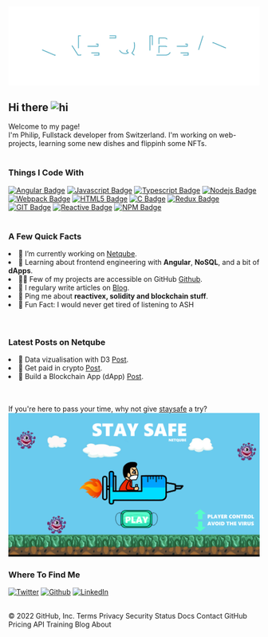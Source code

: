 ![TOBLER](header.svg)







## Hi there <img src="https://user-images.githubusercontent.com/1303154/88677602-1635ba80-d120-11ea-84d8-d263ba5fc3c0.gif" width="28px" alt="hi">

Welcome to my page!<br>
I'm Philip, Fullstack developer from Switzerland. I'm working on web-projects, learning some new dishes and flippinh some NFTs. 
<br><br>

### Things I Code With

[![Angular Badge](https://img.shields.io/badge/-Angular-DD0031?style=for-the-badge&labelColor=black&logo=angular&logoColor=DD0031)](#)
[![Javascript Badge](https://img.shields.io/badge/-Javascript-F0DB4F?style=for-the-badge&labelColor=black&logo=javascript&logoColor=F0DB4F)](#) 
[![Typescript Badge](https://img.shields.io/badge/-Typescript-007acc?style=for-the-badge&labelColor=black&logo=typescript&logoColor=007acc)](#) 
[![Nodejs Badge](https://img.shields.io/badge/-Nodejs-3C873A?style=for-the-badge&labelColor=black&logo=node.js&logoColor=3C873A)](#) 
[![Webpack Badge](https://img.shields.io/badge/-Webpack-8DD6F9?style=for-the-badge&labelColor=black&logo=webpack&logoColor=8DD6F9)](#) 
[![HTML5 Badge](https://img.shields.io/badge/-HTML5-E34F26?style=for-the-badge&labelColor=black&logo=html5&logoColor=E34F26)](#) 
[![C Badge](https://img.shields.io/badge/c%23-%23239120.svg?style=for-the-badge&labelColor=black&logo=c-sharp&logoColor=209320)](#) 
[![Redux Badge](https://img.shields.io/badge/-Redux-764ABC?style=for-the-badge&labelColor=black&logo=redux&logoColor=764ABC)](#) 
[![GIT Badge](https://img.shields.io/badge/-Git-F05032?style=for-the-badge&labelColor=black&logo=git&logoColor=F05032)](#) 
[![Reactive Badge](https://img.shields.io/badge/-RxJs-B7178C?style=for-the-badge&labelColor=black&logo=reactivex&logoColor=B7178C)](#) 
[![NPM Badge](https://img.shields.io/badge/-NPM-DD0031?style=for-the-badge&labelColor=black&logo=npm&logoColor=B7178C)](#) 
<br><br>
### A Few Quick Facts
<li>🔭 I’m currently working on <a href="https://netqube.ch">Netqube</a>.</li>
<li>🧐 Learning about frontend engineering with <strong>Angular</strong>, <strong>NoSQL</strong>, and a bit of <strong>dApps</strong>.</li>
<li>👨‍💻 Few of my projects are accessible on GitHub <a href="https://github.com/Netqube">Github</a>.</li>
<li>📝 I regulary write articles on <a href="https://netqube.ch">Blog</a>.</li>
<li>💬 Ping me about <strong>reactivex, solidity and blockchain stuff</strong>.</li>
<li>🎉 Fun Fact: I would never get tired of listening to ASH</li>
<br><br>



### Latest Posts on Netqube

<li>💬 Data vizualisation with D3 <a href="https://netqube.ch">Post</a>.</li>
<li>💬 Get paid in crypto <a href="https://netqube.ch">Post</a>.</li>
<li>💬 Build a Blockchain App (dApp) <a href="https://netqube.ch">Post</a>.</li>
<br><br>

If you're here to pass your time, why not give [staysafe](https://netqube.itch.io/corona-runner) a try?
[![Staysafe](images/banner.png)](https://netqube.itch.io/corona-runner)

### Where To Find Me

 <a href="https://twitter.com/OfficeNetqube" target="_blank"><img alt="Twitter" src="https://img.shields.io/badge/twitter-%231DA1F2.svg?&style=for-the-badge&logo=twitter&logoColor=white" /></a> 
<a href="https://github.com/Netqube" target="_blank"><img alt="Github" src="https://img.shields.io/badge/GitHub-%2312100E.svg?&style=for-the-badge&logo=Github&logoColor=white" /></a> 
<a href="https://www.linkedin.com/in/philip-tobler/" target="_blank"><img alt="LinkedIn" src="https://img.shields.io/badge/linkedin-%230077B5.svg?&style=for-the-badge&logo=linkedin&logoColor=white" /></a> 
<br><br>


© 2022 GitHub, Inc.
Terms
Privacy
Security
Status
Docs
Contact GitHub
Pricing
API
Training
Blog
About
